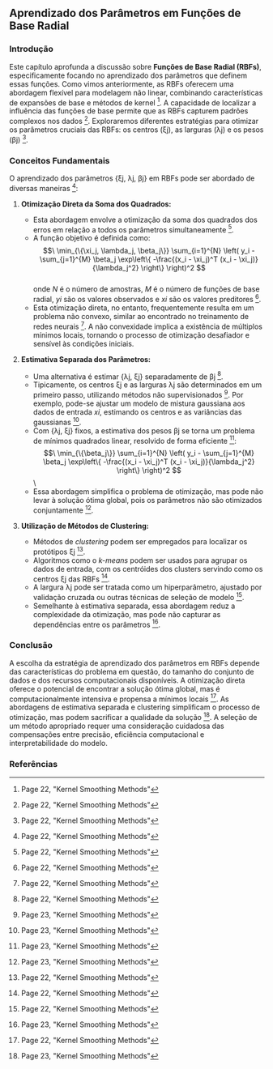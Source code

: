 ## Aprendizado dos Parâmetros em Funções de Base Radial

### Introdução
Este capítulo aprofunda a discussão sobre **Funções de Base Radial (RBFs)**, especificamente focando no aprendizado dos parâmetros que definem essas funções. Como vimos anteriormente, as RBFs oferecem uma abordagem flexível para modelagem não linear, combinando características de expansões de base e métodos de kernel [^22]. A capacidade de localizar a influência das funções de base permite que as RBFs capturem padrões complexos nos dados [^22]. Exploraremos diferentes estratégias para otimizar os parâmetros cruciais das RBFs: os centros (ξj), as larguras (λj) e os pesos (βj) [^22].

### Conceitos Fundamentais

O aprendizado dos parâmetros {ξj, λj, βj} em RBFs pode ser abordado de diversas maneiras [^22]:

1.  **Otimização Direta da Soma dos Quadrados:**
    -   Esta abordagem envolve a otimização da soma dos quadrados dos erros em relação a todos os parâmetros simultaneamente [^22].
    -   A função objetivo é definida como:
        $$\
        \min_{\{\xi_j, \lambda_j, \beta_j\}} \sum_{i=1}^{N} \left( y_i - \sum_{j=1}^{M} \beta_j \exp\left\{ -\frac{(x_i - \xi_j)^T (x_i - \xi_j)}{\lambda_j^2} \right\} \right)^2
        $$\
        onde *N* é o número de amostras, *M* é o número de funções de base radial, *yi* são os valores observados e *xi* são os valores preditores [^22].
    -   Esta otimização direta, no entanto, frequentemente resulta em um problema não convexo, similar ao encontrado no treinamento de redes neurais [^22]. A não convexidade implica a existência de múltiplos mínimos locais, tornando o processo de otimização desafiador e sensível às condições iniciais.

2.  **Estimativa Separada dos Parâmetros:**
    -   Uma alternativa é estimar {λj, ξj} separadamente de βj [^22].
    -   Tipicamente, os centros ξj e as larguras λj são determinados em um primeiro passo, utilizando métodos não supervisionados [^23]. Por exemplo, pode-se ajustar um modelo de mistura gaussiana aos dados de entrada *xi*, estimando os centros e as variâncias das gaussianas [^23].
    -   Com {λj, ξj} fixos, a estimativa dos pesos βj se torna um problema de mínimos quadrados linear, resolvido de forma eficiente [^23]:
        $$\
        \min_{\{\beta_j\}} \sum_{i=1}^{N} \left( y_i - \sum_{j=1}^{M} \beta_j \exp\left\{ -\frac{(x_i - \xi_j)^T (x_i - \xi_j)}{\lambda_j^2} \right\} \right)^2
        $$\
    -   Essa abordagem simplifica o problema de otimização, mas pode não levar à solução ótima global, pois os parâmetros não são otimizados conjuntamente [^23].

3.  **Utilização de Métodos de Clustering:**
    -   Métodos de *clustering* podem ser empregados para localizar os protótipos ξj [^22].
    -   Algoritmos como o *k-means* podem ser usados para agrupar os dados de entrada, com os centróides dos clusters servindo como os centros ξj das RBFs [^22].
    -   A largura λj pode ser tratada como um hiperparâmetro, ajustado por validação cruzada ou outras técnicas de seleção de modelo [^22].
    -   Semelhante à estimativa separada, essa abordagem reduz a complexidade da otimização, mas pode não capturar as dependências entre os parâmetros [^23].

### Conclusão
A escolha da estratégia de aprendizado dos parâmetros em RBFs depende das características do problema em questão, do tamanho do conjunto de dados e dos recursos computacionais disponíveis. A otimização direta oferece o potencial de encontrar a solução ótima global, mas é computacionalmente intensiva e propensa a mínimos locais [^22]. As abordagens de estimativa separada e clustering simplificam o processo de otimização, mas podem sacrificar a qualidade da solução [^23]. A seleção de um método apropriado requer uma consideração cuidadosa das compensações entre precisão, eficiência computacional e interpretabilidade do modelo.

### Referências
[^22]: Page 22, "Kernel Smoothing Methods"
[^23]: Page 23, "Kernel Smoothing Methods"
<!-- END -->